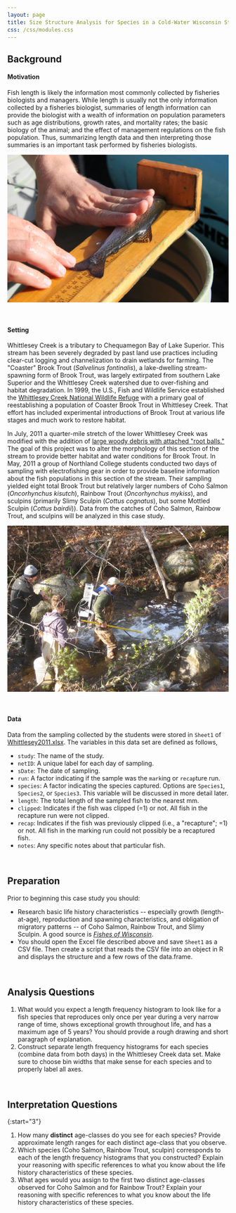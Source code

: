 ```yaml
---
layout: page
title: Size Structure Analysis for Species in a Cold-Water Wisconsin Stream
css: /css/modules.css
---
```


## Background
#### Motivation
Fish length is likely the information most commonly collected by fisheries biologists and managers. While length is usually not the only information collected by a fisheries biologist, summaries of length information can provide the biologist with a wealth of information on population parameters such as age distributions, growth rates, and mortality rates; the basic biology of the animal; and the effect of management regulations on the fish population. Thus, summarizing length data and then interpreting those summaries is an important task performed by fisheries biologists.

![Measuring](../RESOURCES/Measure.jpg)

&nbsp;

#### Setting
Whittlesey Creek is a tributary to Chequamegon Bay of Lake Superior. This stream has been severely degraded by past land use practices including clear-cut logging and channelization to drain wetlands for farming. The "Coaster" Brook Trout (*Salvelinus fontinalis*), a lake-dwelling stream-spawning form of Brook Trout, was largely extirpated from southern Lake Superior and the Whittlesey Creek watershed due to over-fishing and habitat degradation. In 1999, the U.S., Fish and Wildlife Service established the [Whittlesey Creek National Wildlife Refuge](http://www.fws.gov/refuge/whittlesey_creek/) with a primary goal of reestablishing a population of Coaster Brook Trout in Whittlesey Creek. That effort has included experimental introductions of Brook Trout at various life stages and much work to restore habitat.

In July, 2011 a quarter-mile stretch of the lower Whittlesey Creek was modified with the addition of [large woody debris with attached "root balls."](http://www.fondriest.com/news/natural-stream-restoration-rebuilds-habitats-in-great-lakes-basin.htm) The goal of this project was to alter the morphology of this section of the stream to provide better habitat and water conditions for Brook Trout. In May, 2011 a group of Northland College students conducted two days of sampling with electrofishing gear in order to provide baseline information about the fish populations in this section of the stream. Their sampling yielded eight total Brook Trout but relatively larger numbers of Coho Salmon (*Oncorhynchus kisutch*), Rainbow Trout (*Oncorhynchus mykiss*), and sculpins (primarily Slimy Sculpin (*Cottus cognatus*), but some Mottled Sculpin (*Cottus bairdii*)). Data from the catches of Coho Salmon, Rainbow Trout, and sculpins will be analyzed in this case study.

![Electrofishing](../RESOURCES/EFish.jpg)

&nbsp;

#### Data
Data from the sampling collected by the students were stored in `Sheet1` of [Whittlesey2011.xlsx](../RESOURCES/Whittlesey2011.xlsx). The variables in this data set are defined as follows,

* `study`: The name of the study.
* `netID`: A unique label for each day of sampling.
* `sDate`: The date of sampling.
* `run`: A factor indicating if the sample was the `mark`ing or `recap`ture run.
* `species`: A factor indicating the species captured. Options are `Species1`, `Species2`, or `Species3`. This variable will be discussed in more detail later.
* `length`: The total length of the sampled fish to the nearest mm.
* `clipped`: Indicates if the fish was clipped (=1) or not. All fish in the recapture run were not clipped.
* `recap`: Indicates if the fish was previously clipped (i.e., a "recapture"; =1) or not. All fish in the marking run could not possibly be a recaptured fish.
* `notes`: Any specific notes about that particular fish.

&nbsp;

## Preparation
Prior to beginning this case study you should:

* Research basic life history characteristics -- especially growth (length-at-age), reproduction and spawning characteristics, and obligation of migratory patterns -- of Coho Salmon, Rainbow Trout, and Slimy Sculpin. A good source is [*Fishes of Wisconsin*](http://digital.library.wisc.edu/1711.dl/EcoNatRes.FishesWI).
* You should open the Excel file described above and save `Sheet1` as a CSV file. Then create a script that reads the CSV file into an object in R and displays the structure and a few rows of the data.frame.

&nbsp;

## Analysis Questions

1. What would you expect a length frequency histogram to look like for a fish species that reproduces only once per year during a very narrow range of time, shows exceptional growth throughout life, and has a maximum age of 5 years? You should provide a rough drawing and short paragraph of explanation.
1. Construct separate length frequency histograms for each species (combine data from both days) in the Whittlesey Creek data set. Make sure to choose bin widths that make sense for each species and to properly label all axes.

&nbsp;

## Interpretation Questions

{:start="3"}
1. How many **distinct** age-classes do you see for each species? Provide approximate length ranges for each distinct age-class that you observe.
1. Which species (Coho Salmon, Rainbow Trout, sculpin) corresponds to each of the length frequency histograms that you constructed? Explain your reasoning with specific references to what you know about the life history characteristics of these species.
1. What ages would you assign to the first two distinct age-classes observed for Coho Salmon and for Rainbow Trout? Explain your reasoning with specific references to what you know about the life history characteristics of these species.
